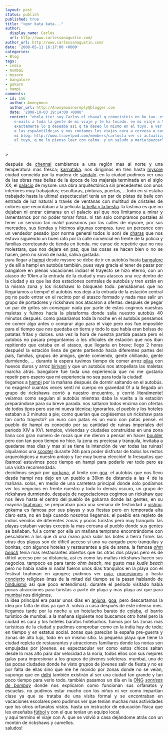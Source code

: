 ```yaml
---
layout: post
status: publish
published: true
title: ">por kata kata..."
author:
  display_name: Carles
  url: http://www.carlessanagustin.com/
author_url: http://www.carlessanagustin.com/
date: '2008-05-11 16:17:00 +0000'
categories:
- Blog
tags:
- india
- mumbai
- mysore
- bangalore
- gokarn
- hampi
comments:
- id: 156
  author: Anonymous
  author_url: http://Anonymousnoreply@blogger.com
  date: '2008-10-03 19:14:00 +0000'
  content: ">hola tio! soy Carlos el chaval q conocisteis en ko tao. estaba mandando
    e-mails a toda la gente de mi viaje y te ha tocado. en mi viaje a tailandia consegui
    exactamente lo q deseaba asi q te deseo lo mismo en el tuyo. a ver si vuelves
    a las espa&ntilde;as y nos contamos los viajes cara a cerveza a cara. te paso
    mi blog: http://www.travelpod.com/members/carlosta ver si actualizas un poquito
    el tuyo, q me lo pienso leer con calma. y un saludo a maria!pazcarlost"
---
```

<p>><a href="/images/posts/image0002.jpg"><img src="/images/posts/image0002.jpg?w=300" alt="" border="0" /></a>
<div style="text-align:justify;">despu&eacute;s de <a href="http://en.wikipedia.org/wiki/Chennai">chennai</a> cambiamos a una regi&oacute;n mas al norte y una temperatura mas fresca; <a href="http://en.wikipedia.org/wiki/Karnataka">karnataka</a>. nos dirigimos en tren hasta <a href="http://en.wikipedia.org/wiki/Mysore">mysore</a> ciudad conocida por la madera de <span style="text-decoration:underline;">s&aacute;ndalo</span>. en la ciudad pudimos ver una de las obras mas bellas de la &eacute;poca de los majaraja terminada en el siglo XX; el <a href="http://en.wikipedia.org/wiki/Mysore_Palace">palacio</a> de mysore. una obra arquitect&oacute;nica sin precedentes con unos interiores muy trabajados; esculturas, pinturas, puertas, ...todo en si estaba trabajado hasta la ultima! espectacular! tenia un par de pistas de baile con entrada de luz natural a trav&eacute;s de ventanas con multitud de cristales de colores que recordaban a la pel&iacute;cula <a href="http://www.imdb.com/title/tt0101414/">la bella y la bestia</a>. la lastima es que no dejaban ni entrar c&aacute;maras en el palacio as&iacute; que nos limitamos a mirar y lamentarnos por no poder tomar fotos. ni tan solo compramos postales al tener un servicio tan malo! paseamos por las calles de mysore, por sus mercados, sus tiendas y hicimos algunas compras. tuve un percance con un vendedor pesado (por norma general todos lo son) de <a href="http://en.wikipedia.org/wiki/Charas">charas</a> que nos estuvo siguiendo un buen rato por la calle comercial en frente de la polic&iacute;a y familias correteando de tienda en tienda. me canse de repetirle que no nos molestara, que nos dejara en paz, que las cosas se hacen bien o no se hacen, pero no sirvi&oacute; de nada, saliva gastada.<br /><a href="/images/posts/image00052.jpg"><img src="/images/posts/image00052.jpg?w=199" alt="" border="0" /></a>para llegar a <a href="http://en.wikipedia.org/wiki/Hampi">hampi</a> desde mysore se debe de ir en autob&uacute;s hasta <a href="http://en.wikipedia.org/wiki/Bangalore">bangalore</a> y de all&iacute; a hampi en autob&uacute;s tambi&eacute;n. pues vaya gracia el tener de pasar por bangalore en plenas vacaciones indias! el trayecto se hizo eterno, con un atasco de 10km a la entrada de la ciudad y mas atascos una vez dentro de la ciudad y es que las dos estaciones centrales de autob&uacute;s y tren est&aacute;n en la misma zona y los rickshaws lo bloquean todo. pens&aacute;bamos que no llegar&iacute;amos a tiempo! el autob&uacute;s nos dejo a la entrada de la estaci&oacute;n central pq no pudo entrar en el recinto por el atasco formado y nada mas salir un grupo de portadores y rickshaws nos atacaron a ofertas. despu&eacute;s de pegar un par de gritos sin conseguir nada por parte de estos cogimos nuestras maletas y fuimos hacia la plataforma donde salia nuestro autob&uacute;s 40 minutos despu&eacute;s. como pasar&iacute;amos toda la noche en el autob&uacute;s pensamos en comer algo antes o comprar algo para el viaje pero nos fue imposible para el tiempo que nos quedaba en tierra y todo lo que hab&iacute;a eran bolsas de patatas fritas y dulces. una vez la hora de nuestra partida pasara pero el autob&uacute;s no pasara preguntamos a los oficiales de estaci&oacute;n que nos iban repitiendo que estaba en el atasco, que llegar&iacute;a en breve; llego 2 horas despu&eacute;s! la estaci&oacute;n llena de gente partiendo hacia diferentes partes del pa&iacute;s, familias, grupos de amigos, gente comiendo, gente chillando, gente durmiendo, ... durante la espera tuvimos tiempo de comer arroz <a href="http://en.wikipedia.org/wiki/Pilau">pilau</a> con huevos duros y arroz <a href="http://en.wikipedia.org/wiki/Biriyani">biriyani</a> y que un autob&uacute;s nos atropellara las maletas marcha atr&aacute;s. bangalore fue toda una experiencia que no me gustar&iacute;a repetir pero espero que mi experiencia no sea para toda la ciudad!<br />llegamos a <a href="http://en.wikipedia.org/wiki/Hampi">hampi</a> por la ma&ntilde;ana despu&eacute;s de dormir saltando en el autob&uacute;s. no exagero! cuantas veces sent&iacute; mi cuerpo en gravedad 0! a la llegada un grupo de rickshaws corri&oacute; a nuestro encuentro, y corri&oacute; literalmente! ve&iacute;amos como segu&iacute;an al autob&uacute;s mientras daba la vuelta a la estaci&oacute;n prepar&aacute;ndose para su breve parada. nos saltaron todos encima con ofertas de todos tipos pero use mi nueva t&eacute;cnica; ignorarlos. el pueblo y los hoteles estaban a 2 minutos a pie; como quer&iacute;an que cogi&eacute;semos un rickshaw para tan corto trayecto? un euro con patas es un euro con patas pens&eacute;. el pueblo de hampi es conocido por su cantidad de ruinas imperiales del periodo XIV a XVI. templos, viviendas y ciudades construidas en una zona llana con gran numero de rocas que me dieron a pensar en hacer <a href="http://en.wikipedia.org/wiki/Boulder">boulder</a> pero con tan poco tiempo no hice. la zona es preciosa y tranquila, invitaba a quedarse mas d&iacute;as y mas si se tiene la intenci&oacute;n de ver todas las ruinas! alquilamos una <a href="http://en.wikipedia.org/wiki/Scooter_%28motorcycle%29">scooter</a> durante 24h para poder disfrutar de todos los restos arqueol&oacute;gicos  a nuestro antojo y fue muy buena elecci&oacute;n! lo fresquitos que &iacute;bamos! estuvimos poco tiempo en hampi para poderlo ver todo pero es una visita recomendada.<br /><a href="/images/posts/image00093.jpg"><img src="/images/posts/image00093.jpg?w=200" alt="" border="0" /></a>decidimos seguir por <a href="http://en.wikipedia.org/wiki/Gokarn">gorkana</a>, al limite con <a href="http://en.wikipedia.org/wiki/Goa">goa</a>. el autob&uacute;s que nos llevo desde hampi nos dejo en un pueblo a 30km de distancia a las 4 de la ma&ntilde;ana. solos, en medio de una carretera principal donde solo pod&iacute;amos ver los negocios en frente nuestro y todo lo dem&aacute;s oscuro, un grupo de rickshaws durmiendo. despu&eacute;s de negociaciones cogimos un rickshaw que nos llevo hasta el centro del pueblo de gokarna donde las gentes, en su mayor&iacute;a <a href="http://en.wikipedia.org/wiki/Brahman">brahman</a>, se preparaban para una semana de festividad a <a href="http://en.wikipedia.org/wiki/Vishnu">vishnu</a>. gokarna es famosa por sus playas y sus fiestas pero en temporada alta claro esta, no en baja cuando nosotros llegamos. el pueblo era repleto de indios venidos de diferentes zonas y pocos turistas pero muy tranquilo. las <a href="http://en.wikipedia.org/wiki/Gokarn#Beaches">playas</a> estaban vac&iacute;as excepto la mas cercana al pueblo donde sus gentes se ba&ntilde;aban. fui a correr por ella un ma&ntilde;ana temprano encontr&aacute;ndome con pescadores a los que di una mano para subir los botes a tierra firme. las otras dos playas son de dif&iacute;cil acceso si uno va cargado pero tranquilas y bonitas, con algunos hoteles y restaurantes a pie de arena. la famosa <a href="http://en.wikipedia.org/wiki/Image:OmBeach_Topview.jpg"><span style="font-style:italic;">ohm beach</span></a> tenia mas restaurantes abiertos que las otras dos playas pero es de dif&iacute;cil acceso por su distancia, as&iacute; es como las mafias rickshaws hacen sus negocios. tampoco es para tanto <span style="font-style:italic;">ohm beach</span>, me gusto mas <span style="font-style:italic;">kudle beach</span> pero no hab&iacute;a nadie ni nada! fueron unos d&iacute;as tranquilos en la playa con el festival brahman en apogeo; pudimos ver <a href="http://en.wikipedia.org/wiki/Puja">puja</a>, <a href="http://en.wikipedia.org/wiki/Procession">procesiones</a> y hasta <a href="http://en.wikipedia.org/wiki/Tabla">concierto</a> religioso (mas de la mitad del tiempo se la pasan hablando de <a href="http://en.wikipedia.org/wiki/Hindu">hinduismo</a> as&iacute; que poco entendimos). durante el periodo visitado hab&iacute;a pocas atracciones para turistas a parte de playa y mas playa as&iacute; que para <a href="http://en.wikipedia.org/wiki/Mumbai">mumbai</a> nos dirigimos.<br /><a href="/images/posts/image00073.jpg"><img src="/images/posts/image00073.jpg?w=300" alt="" border="0" /></a>la idea principal era pasar unos d&iacute;as en <a href="http://en.wikipedia.org/wiki/Anjuna">anjuna</a>, <a href="http://en.wikipedia.org/wiki/Goa">goa</a>, pero descartamos la idea por falta de d&iacute;as ya que A. volv&iacute;a a casa despu&eacute;s de este intenso mes. llegamos tarde por la noche a un hotelucho barato de <a href="http://en.wikipedia.org/wiki/Colaba">colaba</a>, el barrio tur&iacute;stico de mumbai. a la ma&ntilde;ana siguiente nos buscamos otro hotel pero la ciudad es cara y los hoteles baratos hoteluchos. fuimos por las zonas mas tur&iacute;sticas de la ciudad y pudimos comprobar como en la india hay de todo; en tiempo y en estatus social. zonas que parec&iacute;an la espa&ntilde;a pre-guerra y zonas de alto lujo, todo en un mismo sitio. la peque&ntilde;a playa que tiene la ciudad repleta de restaurantes y atracciones familiares donde las norias son empujadas por j&oacute;venes. es espectacular ver como estos chicos saltan desde lo mas alto para dar velocidad a la noria, todos ellos con sus mejores galas para impresionar a los grupos de j&oacute;venes soleteras. mumbai, una de las pocas ciudades donde he visto grupos de j&oacute;venes salir de fiesta y no es por falta de ellas sino que me he movido por zonas donde no se ve&iacute;an, supongo que en <a href="http://en.wikipedia.org/wiki/Delhi">delhi</a> tambi&eacute;n existir&aacute;n al ser una ciudad tan grande y tan poco tiempo para verlo todo. tambi&eacute;n pasamos un d&iacute;a en la <a href="http://en.wikipedia.org/wiki/Ngo">ONG</a> <a href="http://www.sonrisasdebombay.org/"><span style="font-style:italic;">sonrisas de bombay</span></a> donde nos explicaron como funcionan sus orfanatos y escuelas. no pudimos estar mucho con los ni&ntilde;os ni ver como impart&iacute;an clase ya que se trataba de una visita formal y se encontraban en vacaciones escolares pero pudimos ver que ten&iacute;an muchas mas actividades que los otros orfanatos vistos. hasta un instructor de educaci&oacute;n f&iacute;sica que les ense&ntilde;aba <a href="http://en.wikipedia.org/wiki/Futbol">f&uacute;tbol</a> y con el que ten&iacute;an un equipo local.<br />y aqu&iacute; termino el viaje con A. que se volvi&oacute; a casa dej&aacute;ndome atr&aacute;s con un mont&oacute;n de rickshaws y camellos.<br />saludos!</div>
